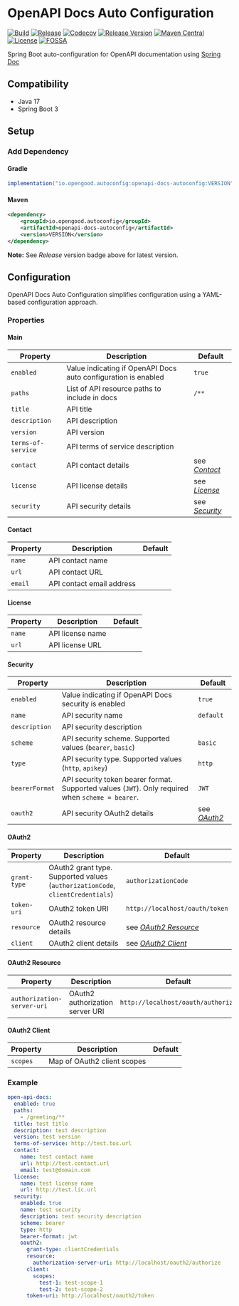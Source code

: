 # OpenAPI Docs Auto Configuration

[![Build](https://github.com/opengoodio/openapi-docs-autoconfig/workflows/build/badge.svg)](https://github.com/opengoodio/openapi-docs-autoconfig/actions?query=workflow%3Abuild)
[![Release](https://github.com/opengoodio/openapi-docs-autoconfig/workflows/release/badge.svg)](https://github.com/opengoodio/openapi-docs-autoconfig/actions?query=workflow%3Arelease)
[![Codecov](https://codecov.io/gh/opengoodio/openapi-docs-autoconfig/branch/main/graph/badge.svg?token=AEEYTGK87F)](https://codecov.io/gh/opengoodio/openapi-docs-autoconfig)
[![Release Version](https://img.shields.io/github/release/opengoodio/openapi-docs-autoconfig.svg)](https://github.com/opengoodio/openapi-docs-autoconfig/releases/latest)
[![Maven Central](https://maven-badges.herokuapp.com/maven-central/io.opengood.autoconfig/openapi-docs-autoconfig/badge.svg)](https://maven-badges.herokuapp.com/maven-central/io.opengood.autoconfig/openapi-docs-autoconfig)
[![License](https://img.shields.io/badge/license-MIT-blue.svg)](https://raw.githubusercontent.com/opengoodio/openapi-docs-autoconfig/master/LICENSE)
[![FOSSA](https://app.fossa.com/api/projects/custom%2B22161%2Fgithub.com%2Fopengoodio%2Fopenapi-docs-autoconfig.svg?type=small)](https://app.fossa.com/projects/custom%2B22161%2Fgithub.com%2Fopengoodio%2Fopenapi-docs-autoconfig?ref=badge_small)

Spring Boot auto-configuration for OpenAPI documentation using
[Spring Doc](https://springdoc.org/)

## Compatibility

* Java 17
* Spring Boot 3

## Setup

### Add Dependency

#### Gradle

```groovy
implementation("io.opengood.autoconfig:openapi-docs-autoconfig:VERSION")
```

#### Maven

```xml
<dependency>
    <groupId>io.opengood.autoconfig</groupId>
    <artifactId>openapi-docs-autoconfig</artifactId>
    <version>VERSION</version>
</dependency>
```

**Note:** See *Release* version badge above for latest version.

## Configuration

OpenAPI Docs Auto Configuration simplifies configuration using a
YAML-based configuration approach.

### Properties

#### Main

| Property           | Description                                                    | Default                     |
|--------------------|----------------------------------------------------------------|-----------------------------|
| `enabled`          | Value indicating if OpenAPI Docs auto configuration is enabled | `true`                      |
| `paths`            | List of API resource paths to include in docs                  | `/**`                       |
| `title`            | API title                                                      |                             |
| `description`      | API description                                                |                             |
| `version`          | API version                                                    |                             |
| `terms-of-service` | API terms of service description                               |                             |
| `contact`          | API contact details                                            | see *[Contact](#contact)*   |
| `license`          | API license details                                            | see *[License](#license)*   |
| `security`         | API security details                                           | see *[Security](#security)* |

#### Contact

| Property | Description               | Default |
|----------|---------------------------|---------|
| `name`   | API contact name          |         |
| `url`    | API contact URL           |         |
| `email`  | API contact email address |         |

#### License

| Property | Description      | Default |
|----------|------------------|---------|
| `name`   | API license name |         |
| `url`    | API license URL  |         |

#### Security

| Property       | Description                                                                                       | Default                 |
|----------------|---------------------------------------------------------------------------------------------------|-------------------------|
| `enabled`      | Value indicating if OpenAPI Docs security is enabled                                              | `true`                  |
| `name`         | API security name                                                                                 | `default`               |
| `description`  | API security description                                                                          |                         |
| `scheme`       | API security scheme. Supported values (`bearer`, `basic`)                                         | `basic`                 |
| `type`         | API security type. Supported values (`http`, `apikey`)                                            | `http`                  |
| `bearerFormat` | API security token bearer format. Supported values (`JWT`). Only required when `scheme = bearer`. | `JWT`                   |
| `oauth2`       | API security OAuth2 details                                                                       | see *[OAuth2](#oauth2)* |

#### OAuth2

| Property     | Description                                                                    | Default                                   |
|--------------|--------------------------------------------------------------------------------|-------------------------------------------|
| `grant-type` | OAuth2 grant type. Supported values (`authorizationCode`, `clientCredentials`) | `authorizationCode`                       |
| `token-uri`  | OAuth2 token URI                                                               | `http://localhost/oauth/token`            |
| `resource`   | OAuth2 resource details                                                        | see *[OAuth2 Resource](#oauth2-resource)* |
| `client`     | OAuth2 client details                                                          | see *[OAuth2 Client](#oauth2-client)*     |

#### OAuth2 Resource

| Property                   | Description                     | Default                            |
|----------------------------|---------------------------------|------------------------------------|
| `authorization-server-uri` | OAuth2 authorization server URI | `http://localhost/oauth/authorize` |

#### OAuth2 Client

| Property | Description                 | Default |
|----------|-----------------------------|---------|
| `scopes` | Map of OAuth2 client scopes |         |

### Example

```yaml
open-api-docs:
  enabled: true
  paths:
    - /greeting/**
  title: test title
  description: test description
  version: test version
  terms-of-service: http://test.tos.url
  contact:
    name: test contact name
    url: http://test.contact.url
    email: test@domain.com
  license:
    name: test license name
    url: http://test.lic.url
  security:
    enabled: true
    name: test security
    description: test security description
    scheme: bearer
    type: http
    bearer-format: jwt
    oauth2:
      grant-type: clientCredentials
      resource:
        authorization-server-uri: http://localhost/oauth2/authorize
      client:
        scopes:
          test-1: test-scope-1
          test-2: test-scope-2
      token-uri: http://localhost/oauth2/token
```